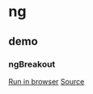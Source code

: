 ﻿# ng

## demo

### ngBreakout

[Run in browser](./demo/breakout/ng.html)
[Source](./demo/breakout/main.cpp)
